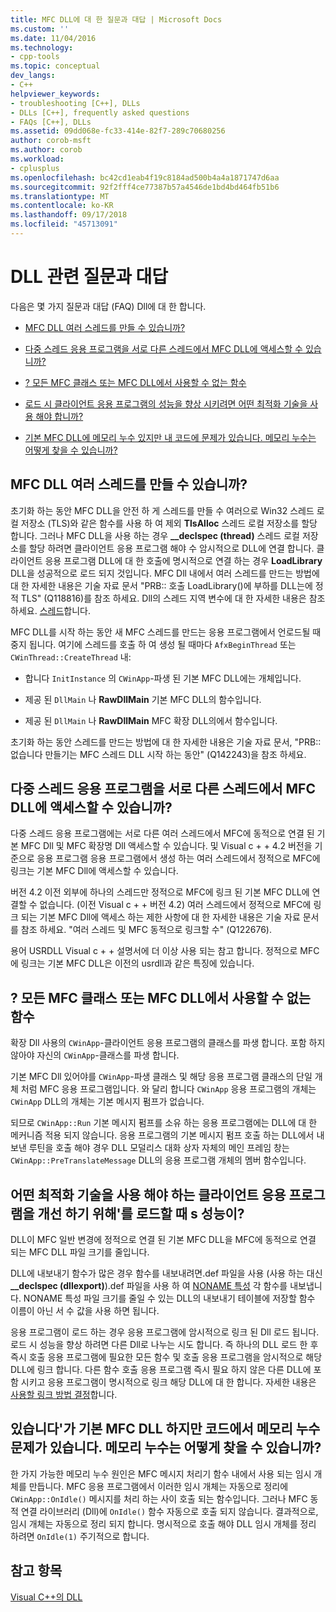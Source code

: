 ```yaml
---
title: MFC DLL에 대 한 질문과 대답 | Microsoft Docs
ms.custom: ''
ms.date: 11/04/2016
ms.technology:
- cpp-tools
ms.topic: conceptual
dev_langs:
- C++
helpviewer_keywords:
- troubleshooting [C++], DLLs
- DLLs [C++], frequently asked questions
- FAQs [C++], DLLs
ms.assetid: 09dd068e-fc33-414e-82f7-289c70680256
author: corob-msft
ms.author: corob
ms.workload:
- cplusplus
ms.openlocfilehash: bc42cd1eab4f19c8184ad500b4a4a1871747d6aa
ms.sourcegitcommit: 92f2fff4ce77387b57a4546de1bd4bd464fb51b6
ms.translationtype: MT
ms.contentlocale: ko-KR
ms.lasthandoff: 09/17/2018
ms.locfileid: "45713091"
---
```

# <a name="dll-frequently-asked-questions"></a>DLL 관련 질문과 대답

다음은 몇 가지 질문과 대답 (FAQ) Dll에 대 한 합니다.

- [MFC DLL 여러 스레드를 만들 수 있습니까?](#mfc_multithreaded_1)

- [다중 스레드 응용 프로그램을 서로 다른 스레드에서 MFC DLL에 액세스할 수 있습니까?](#mfc_multithreaded_2)

- [? 모든 MFC 클래스 또는 MFC DLL에서 사용할 수 없는 함수](#mfc_prohibited_classes)

- [로드 시 클라이언트 응용 프로그램의 성능을 향상 시키려면 어떤 최적화 기술을 사용 해야 합니까?](#mfc_optimization)

- [기본 MFC DLL에 메모리 누수 있지만 내 코드에 문제가 있습니다. 메모리 누수는 어떻게 찾을 수 있습니까?](#memory_leak)

## <a name="mfc_multithreaded_1"></a> MFC DLL 여러 스레드를 만들 수 있습니까?

초기화 하는 동안 MFC DLL을 안전 하 게 스레드를 만들 수 여러으로 Win32 스레드 로컬 저장소 (TLS)와 같은 함수를 사용 하 여 제외 **TlsAlloc** 스레드 로컬 저장소를 할당 합니다. 그러나 MFC DLL을 사용 하는 경우 **__declspec (thread)** 스레드 로컬 저장소를 할당 하려면 클라이언트 응용 프로그램 해야 수 암시적으로 DLL에 연결 합니다. 클라이언트 응용 프로그램 DLL에 대 한 호출에 명시적으로 연결 하는 경우 **LoadLibrary** DLL을 성공적으로 로드 되지 것입니다. MFC Dll 내에서 여러 스레드를 만드는 방법에 대 한 자세한 내용은 기술 자료 문서 "PRB:: 호출 LoadLibrary()에 부하를 DLL는에 정적 TLS" (Q118816)를 참조 하세요. Dll의 스레드 지역 변수에 대 한 자세한 내용은 참조 하세요. [스레드](../cpp/thread.md)합니다.

MFC DLL를 시작 하는 동안 새 MFC 스레드를 만드는 응용 프로그램에서 언로드될 때 중지 됩니다. 여기에 스레드를 호출 하 여 생성 될 때마다 `AfxBeginThread` 또는 `CWinThread::CreateThread` 내:

- 합니다 `InitInstance` 의 `CWinApp`-파생 된 기본 MFC DLL에는 개체입니다.

- 제공 된 `DllMain` 나 **RawDllMain** 기본 MFC DLL의 함수입니다.

- 제공 된 `DllMain` 나 **RawDllMain** MFC 확장 DLL의에서 함수입니다.

초기화 하는 동안 스레드를 만드는 방법에 대 한 자세한 내용은 기술 자료 문서, "PRB:: 없습니다 만들기는 MFC 스레드 DLL 시작 하는 동안" (Q142243)을 참조 하세요.

## <a name="mfc_multithreaded_2"></a> 다중 스레드 응용 프로그램을 서로 다른 스레드에서 MFC DLL에 액세스할 수 있습니까?

다중 스레드 응용 프로그램에는 서로 다른 여러 스레드에서 MFC에 동적으로 연결 된 기본 MFC Dll 및 MFC 확장명 Dll 액세스할 수 있습니다. 및 Visual c + + 4.2 버전을 기준으로 응용 프로그램 응용 프로그램에서 생성 하는 여러 스레드에서 정적으로 MFC에 링크는 기본 MFC Dll에 액세스할 수 있습니다.

버전 4.2 이전 외부에 하나의 스레드만 정적으로 MFC에 링크 된 기본 MFC DLL에 연결할 수 없습니다. (이전 Visual c + + 버전 4.2) 여러 스레드에서 정적으로 MFC에 링크 되는 기본 MFC Dll에 액세스 하는 제한 사항에 대 한 자세한 내용은 기술 자료 문서를 참조 하세요. "여러 스레드 및 MFC 동적으로 링크할 수" (Q122676).

용어 USRDLL Visual c + + 설명서에 더 이상 사용 되는 참고 합니다. 정적으로 MFC에 링크는 기본 MFC DLL은 이전의 usrdll과 같은 특징에 있습니다.

## <a name="mfc_prohibited_classes"></a> ? 모든 MFC 클래스 또는 MFC DLL에서 사용할 수 없는 함수

확장 Dll 사용의 `CWinApp`-클라이언트 응용 프로그램의 클래스를 파생 합니다. 포함 하지 않아야 자신의 `CWinApp`-클래스를 파생 합니다.

기본 MFC Dll 있어야를 `CWinApp`-파생 클래스 및 해당 응용 프로그램 클래스의 단일 개체 처럼 MFC 응용 프로그램입니다. 와 달리 합니다 `CWinApp` 응용 프로그램의 개체는 `CWinApp` DLL의 개체는 기본 메시지 펌프가 없습니다.

되므로 `CWinApp::Run` 기본 메시지 펌프를 소유 하는 응용 프로그램에는 DLL에 대 한 메커니즘 적용 되지 않습니다. 응용 프로그램의 기본 메시지 펌프 호출 하는 DLL에서 내보낸 루틴을 호출 해야 경우 DLL 모덜리스 대화 상자 자체의 메인 프레임 창는 `CWinApp::PreTranslateMessage` DLL의 응용 프로그램 개체의 멤버 함수입니다.

## <a name="mfc_optimization"></a> 어떤 최적화 기술을 사용 해야 하는 클라이언트 응용 프로그램을 개선 하기 위해&#39;를 로드할 때 s 성능이?

DLL이 MFC 일반 변경에 정적으로 연결 된 기본 MFC DLL을 MFC에 동적으로 연결 되는 MFC DLL 파일 크기를 줄입니다.

DLL에 내보내기 함수가 많은 경우 함수를 내보내려면.def 파일을 사용 (사용 하는 대신 **__declspec (dllexport)**).def 파일을 사용 하 여 [NONAME 특성](../build/exporting-functions-from-a-dll-by-ordinal-rather-than-by-name.md) 각 함수를 내보냅니다. NONAME 특성 파일 크기를 줄일 수 있는 DLL의 내보내기 테이블에 저장할 함수 이름이 아닌 서 수 값을 사용 하면 됩니다.

응용 프로그램이 로드 하는 경우 응용 프로그램에 암시적으로 링크 된 Dll 로드 됩니다. 로드 시 성능을 향상 하려면 다른 Dll로 나누는 시도 합니다. 즉 하나의 DLL 로드 한 후 즉시 호출 응용 프로그램에 필요한 모든 함수 및 호출 응용 프로그램을 암시적으로 해당 DLL에 링크 합니다. 다른 함수 호출 응용 프로그램 즉시 필요 하지 않은 다른 DLL에 포함 시키고 응용 프로그램이 명시적으로 링크 해당 DLL에 대 한 합니다. 자세한 내용은 [사용할 링크 방법 결정](../build/linking-an-executable-to-a-dll.md#determining-which-linking-method-to-use)합니다.

## <a name="memory_leak"></a> 있습니다&#39;가 기본 MFC DLL 하지만 코드에서 메모리 누수 문제가 있습니다. 메모리 누수는 어떻게 찾을 수 있습니까?

한 가지 가능한 메모리 누수 원인은 MFC 메시지 처리기 함수 내에서 사용 되는 임시 개체를 만듭니다. MFC 응용 프로그램에서 이러한 임시 개체는 자동으로 정리에 `CWinApp::OnIdle()` 메시지를 처리 하는 사이 호출 되는 함수입니다. 그러나 MFC 동적 연결 라이브러리 (Dll)에 `OnIdle()` 함수 자동으로 호출 되지 않습니다. 결과적으로, 임시 개체는 자동으로 정리 되지 합니다. 명시적으로 호출 해야 DLL 임시 개체를 정리 하려면 `OnIdle(1)` 주기적으로 합니다.

## <a name="see-also"></a>참고 항목

[Visual C++의 DLL](../build/dlls-in-visual-cpp.md)